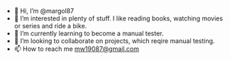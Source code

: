 - 👋 Hi, I’m @margol87
- 👀 I’m interested in plenty of stuff. I like reading books, watching movies or series and ride a bike.
- 🌱 I’m currently learning to become a manual tester.
- 💞️ I’m looking to collaborate on projects, which reqire manual testing.
- 📫 How to reach me mw19087@gmail.com

<!---
margol87/margol87 is a ✨ special ✨ repository because its `README.md` (this file) appears on your GitHub profile.
You can click the Preview link to take a look at your changes.
--->
